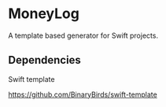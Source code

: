 # MoneyLog

A template based generator for Swift projects.

## Dependencies 
Swift template

https://github.com/BinaryBirds/swift-template
